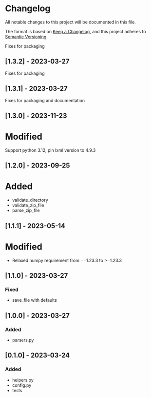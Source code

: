 # Changelog

All notable changes to this project will be documented in this file.

The format is based on [Keep a Changelog](https://keepachangelog.com/en/1.0.0/),
and this project adheres to [Semantic Versioning](https://semver.org/spec/v2.0.0.html).

Fixes for packaging


## [1.3.2] - 2023-03-27

Fixes for packaging

## [1.3.1] - 2023-03-27

Fixes for packaging and documentation

## [1.3.0] - 2023-11-23

# Modified

Support python 3.12, pin lxml version to 4.9.3

## [1.2.0] - 2023-09-25

# Added
- validate_directory
- validate_zip_file
- parse_zip_file

## [1.1.1] - 2023-05-14

# Modified
- Relaxed numpy requirement from ==1.23.3 to >=1.23.3

## [1.1.0] - 2023-03-27

### Fixed
- save_file with defaults

## [1.0.0] - 2023-03-27

### Added
- parsers.py

## [0.1.0] - 2023-03-24

### Added
- helpers.py
- config.py
- tests
